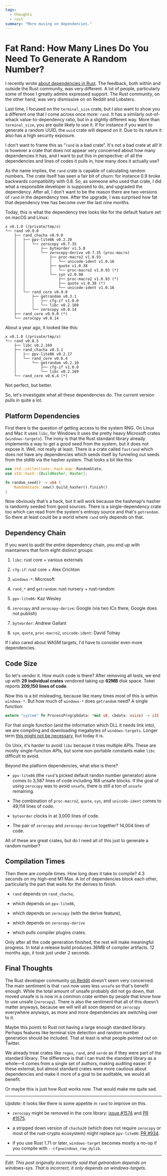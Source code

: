 ```yaml
---
tags:
  - thoughts
  - rust
summary: "More musing on dependencies."
---
```


# Fat Rand: How Many Lines Do You Need To Generate A Random Number?

I recently wrote [about dependencies in Rust](/2025/1/24/build-it-yourself/).  The feedback, both within and outside
the Rust community, was very different.  A lot of people, particularly
some of those I greatly admire expressed support.  The Rust community, on
the other hand, was very dismissive on on Reddit and Lobsters.

Last time, I focused on the `terminal_size` crate, but I also want to
show you a different one that I come across once more: `rand`.  It has a
similarly out-of-whack value-to-dependency ratio, but in a slightly
different way.  More than `terminal_size`, you are quite likely to use
it.  If for instance if you want to generate a random UUID, the `uuid`
crate will depend on it.  Due to its nature it also has a high security
exposure.

I don't want to frame this as “`rand` is a bad crate”.  It's not a bad
crate at all!  It is however a crate that does not appear very concerned
about how many dependencies it has, and I want to put this in perspective:
of all the dependencies and lines of codes it pulls in, how many does it
actually use?

As the name implies, the `rand` crate is capable of calculating random
numbers.  The crate itself has seen a fair bit of churn: for instance 0.9
broke backwards compatibility with 0.8.  So, as someone who used that
crate, I did what a responsible developer is supposed to do, and upgraded
the dependency.  After all, I don't want to be the reason there are two
versions of `rand` in the dependency tree.  After the upgrade, I was
surprised how fat that dependency tree has become over the last nine
months.

Today, this is what the dependency tree looks like for the default feature
set on macOS and Linux:

```
x v0.1.0 (/private/tmp/x)
└── rand v0.9.0
    ├── rand_chacha v0.9.0
    │   ├── ppv-lite86 v0.2.20
    │   │   └── zerocopy v0.7.35
    │   │       ├── byteorder v1.5.0
    │   │       └── zerocopy-derive v0.7.35 (proc-macro)
    │   │           ├── proc-macro2 v1.0.93
    │   │           │   └── unicode-ident v1.0.16
    │   │           ├── quote v1.0.38
    │   │           │   └── proc-macro2 v1.0.93 (*)
    │   │           └── syn v2.0.98
    │   │               ├── proc-macro2 v1.0.93 (*)
    │   │               ├── quote v1.0.38 (*)
    │   │               └── unicode-ident v1.0.16
    │   └── rand_core v0.9.0
    │       ├── getrandom v0.3.1
    │       │   ├── cfg-if v1.0.0
    │       │   └── libc v0.2.169
    │       └── zerocopy v0.8.14
    ├── rand_core v0.9.0 (*)
    └── zerocopy v0.8.14
```

About a year ago, it looked like this:

```
x v0.1.0 (/private/tmp/x)
└── rand v0.8.5
    ├── libc v0.2.169
    ├── rand_chacha v0.3.1
    │   ├── ppv-lite86 v0.2.17
    │   └── rand_core v0.6.4
    │       └── getrandom v0.2.10
    │           ├── cfg-if v1.0.0
    │           └── libc v0.2.169
    └── rand_core v0.6.4 (*)
```

Not perfect, but better.

So, let's investigate what all these dependencies do. The current version
pulls in quite a lot.

## Platform Dependencies

First there is the question of getting access to the system RNG.  On Linux
and Mac it uses `libc`, for Windows it uses the pretty heavy Microsoft
crates (`windows-targets`).  The irony is that the Rust standard library
already implements a way to get a good seed from the system, but it does
not expose it.  Well, not really at least.  There is a crate called
`fastrand` which does not have any dependencies which seeds itself by
funneling out seeds from the stdlib via the hasher system.  That looks a
bit like this:

```rust
use std::collections::hash_map::RandomState;
use std::hash::{BuildHasher, Hasher};

fn random_seed() -> u64 {
    RandomState::new().build_hasher().finish()
}
```

Now obviously that's a hack, but it will work because the hashmap's hasher
is randomly seeded from good sources.  There is a single-dependency crate
too which can read from the system's entropy source and that's
`getrandom`.  So there at least could be a world where `rand` only
depends on that.

## Dependency Chain

If you want to audit the entire dependency chain, you end up with
maintainers that form eight distinct groups:

1. `libc`: rust core + various externals

1. `cfg-if`: rust core + Alex Crichton

1. `windows-*`: Microsoft

1. `rand_*` and `getrandom`: rust nursery + rust-random

1. `ppv-lite86`: Kaz Wesley

1. `zerocopy` and `zerocopy-derive`: Google (via two ICs there, Google
does not publish)

1. `byteorder`: Andrew Gallant

1. `syn`, `quote`, `proc-macro2`, `unicode-ident`: David Tolnay

If I also cared about WASM targets, I'd have to consider even more
dependencies.

## Code Size

So let's vendor it.  How much code is there?  After removing all tests, we
end up with **29 individual crates** vendored taking up **62MB** disk
space.  Tokei reports **209,150 lines of code**.

Now this is a bit misleading, because like many times most of this is
within `windows-*`.  But how much of `windows-*` does `getrandom`
need?  A single function:

```rust
extern "system" fn ProcessPrng(pbdata: *mut u8, cbdata: usize) -> i32
```

For that single function (and the information which DLL it needs link
into), we are compiling and downloading megabytes of `windows-targets`.
Longer term [this might not be necessary](https://rust-lang.github.io/rfcs/2627-raw-dylib-kind.html), but today
it is.

On Unix, it's harder to avoid `libc` because it tries multiple APIs.
These are mostly single-function APIs, but some non-portable constants
make `libc` difficult to avoid.

Beyond the platform dependencies, what else is there?

- `ppv-lite86` (the `rand`'s picked default randon number generator)
alone comes to 3,587 lines of code including 168 unsafe blocks.  If
the goal of using `zerocopy` was to avoid `unsafe`, there is still
a ton of `unsafe` remaining.

- The combination of `proc-macro2`, `quote`, `syn`, and
`unicode-ident` comes to 49,114 lines of code.

- `byteorder` clocks in at 3,000 lines of code.

- The pair of `zerocopy` and `zerocopy-derive` together?  14,004 lines
of code.

All of these are great crates, but do I need all of this just to generate a random number?

## Compilation Times

Then there are compile times.  How long does it take to compile? 4.3
seconds on my high-end M1 Max.  A lot of dependencies block each other,
particularly the part that waits for the derives to finish.

- `rand` depends on `rand_chacha`,

- which depends on `ppv-lite86`,

- which depends on `zerocopy` (with the derive feature),

- which depends on `zerocopy-derive`

- which pulls compiler plugins crates.

Only after all the code generation finished, the rest will make meaningful
progress.  In total a release build produces 36MB of compiler artifacts.
12 months ago, it took just under 2 seconds.

## Final Thoughts

The Rust developer community [on Reddit](https://www.reddit.com/r/rust/comments/1igjiip/rand_now_depends_on_zerocopy/)
doesn't seem very concerned.  The main sentiment is that `rand` now uses less
`unsafe` so that's benefit enough.  While the total amount of unsafe
probably did not go down, that moved unsafe is is now in a common crate
written by people that know how to use unsafe (`zerocopy`).  There is
also the sentiment that all of this doesn't matter anyways, because we
will will all soon depend on `zerocopy` everywhere anyways, as more and
more dependencies are switching over to it.

Maybe this points to Rust not having a large enough standard library.
Perhaps features like terminal size detection and random number generation
should be included.  That at least is what people pointed out on Twitter.

We already treat crates like `regex`, `rand`, and `serde` as if they
were part of the standard library.  The difference is that I can trust the
standard library as a whole—it comes from a single set of authors, making
auditing easier.  If these external, but almost standard crates were more
cautious about dependencies and make it more of a goal to be auditable, we
would all benefit.

Or maybe this is just how Rust works now.  That would make me quite sad.

---

*Update:* it looks like there is some appetite in `rand` to improve on
this.

- `zerocopy` might be removed in the core library: [issue #1574](https://github.com/rust-random/rand/issues/1574) and [PR #1575](https://github.com/rust-random/rand/pull/1575).

- a stripped down version of `chacha20` (which does not require `zerocopy`
or most of the rust-crypto ecosystem) might replace `ppv-lite86`:
[PR #934](https://github.com/rust-random/rand/issues/934).

- if you use Rust 1.71 or later, `windows-target` becomes mostly a
no-op if you compile with `--cfg=windows_raw_dylib`.

---

*Edit: This post originally incorrectly said that getrandom depends on
windows-sys.  That is incorrect, it only depends on windows-targets.*
